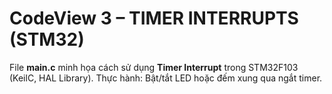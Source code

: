 # CodeView 3 – TIMER INTERRUPTS (STM32)
File **main.c** minh họa cách sử dụng **Timer Interrupt** trong STM32F103 (KeilC, HAL Library).
Thực hành: Bật/tắt LED hoặc đếm xung qua ngắt timer.
